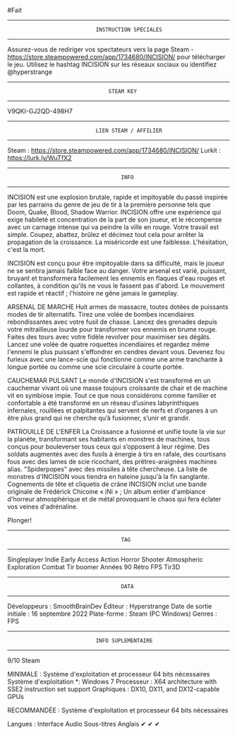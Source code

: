 
#Fait

********************************************************************************
								INSTRUCTION SPÉCIALES
********************************************************************************

Assurez-vous de rediriger vos spectateurs vers la page Steam - 
https://store.steampowered.com/app/1734680/INCISION/ pour télécharger le jeu.
Utilisez le hashtag  INCISION sur les réseaux sociaux ou identifiez 
@hyperstrange




********************************************************************************
									STEAM KEY
********************************************************************************

V9QKI-GJ2QD-498H7


********************************************************************************
								LIEN STEAM / AFFILIER
********************************************************************************

Steam : https://store.steampowered.com/app/1734680/INCISION/
Lurkit : https://lurk.ly/WuTfX2



********************************************************************************
										INFO
********************************************************************************

INCISION est une explosion brutale, rapide et impitoyable du passé inspirée par
les parrains du genre de jeu de tir à la première personne tels que Doom,
Quake, Blood, Shadow Warrior. INCISION offre une expérience qui exige habileté
et concentration de la part de son joueur, et le récompense avec un carnage
intense qui va peindre la ville en rouge. Votre travail est simple.
Coupez, abattez, brûlez et décimez tout cela pour arrêter la propagation de la
croissance. La miséricorde est une faiblesse. L'hésitation, c'est la mort.

INCISION est conçu pour être impitoyable dans sa difficulté, mais le joueur ne
se sentira jamais faible face au danger. Votre arsenal est varié, puissant,
bruyant et transformera facilement les ennemis en flaques d'eau rouges et
collantes, à condition qu'ils ne vous le fassent pas d'abord.
Le mouvement est rapide et réactif ; l'histoire ne gêne jamais le gameplay.

ARSENAL DE MARCHE
Huit armes de massacre, toutes dotées de puissants modes de tir alternatifs.
Tirez une volée de bombes incendiaires rebondissantes avec votre fusil de
chasse. Lancez des grenades depuis votre mitrailleuse lourde pour transformer
vos ennemis en brume rouge. Faites des tours avec votre fidèle revolver pour
maximiser ses dégâts.
Lancez une volée de quatre roquettes incendiaires et regardez même l'ennemi le
plus puissant s'effondrer en cendres devant vous.
Devenez fou furieux avec une lance-scie qui fonctionne comme une arme
tranchante à longue portée ou comme une scie circulaire à courte portée.

CAUCHEMAR PULSANT
Le monde d'INCISION s'est transformé en un cauchemar vivant où une masse
toujours croissante de chair et de machine vit en symbiose impie. Tout ce que
nous considérons comme familier et confortable a été transformé en un réseau
d’usines labyrinthiques infernales, rouillées et palpitantes qui servent de
nerfs et d’organes à un être plus grand qui ne cherche qu’à fusionner, s’unir
et grandir.

PATROUILLE DE L'ENFER
La Croissance a fusionné et unifié toute la vie sur la planète, transformant
ses habitants en monstres de machines, tous conçus pour bouleverser tous ceux
qui s’opposent à leur régime. Des soldats augmentés avec des fusils à énergie
à tirs en rafale, des courtisans fous avec des lames de scie ricochant, des
prêtres-araignées machines alias. "Spiderpopes" avec des missiles à tête
chercheuse.
La liste de monstres d'INCISION vous tiendra en haleine jusqu'à la fin
sanglante.
Cognements de tête et cliquetis de crâne
INCISION inclut une bande originale de Frédérick Chicoine « iNi » ; Un album
entier d'ambiance d'horreur atmosphérique et de métal provoquant le chaos qui
fera éclater vos veines d'adrénaline.

Plonger!




********************************************************************************
										TAG 
********************************************************************************

Singleplayer
Indie
Early Access
Action
Horror
Shooter
Atmospheric
Exploration
Combat
Tir boomer
Années 90
Rétro
FPS
Tir3D




********************************************************************************
										DATA
********************************************************************************

Développeurs : SmoothBrainDev
Éditeur : Hyperstrange
Date de sortie initiale : 16 septembre 2022
Plate-forme : Steam (PC Windows)
Genres : FPS




********************************************************************************
								INFO SUPLEMENTAIRE
********************************************************************************

9/10 Steam


MINIMALE :
Système d'exploitation et processeur 64 bits nécessaires
Système d'exploitation  *: Windows 7
Processeur : X64 architecture with SSE2 instruction set support
Graphiques : DX10, DX11, and DX12-capable GPUs


RECOMMANDÉE :
Système d'exploitation et processeur 64 bits nécessaires



Langues :
			Interface	Audio	Sous-titres
Anglais			✔		 ✔		 	✔
